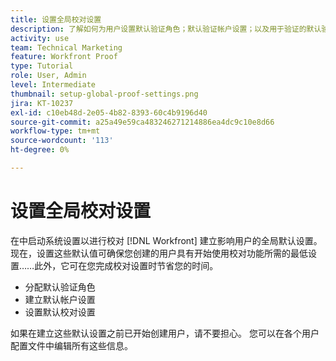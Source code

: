 ```yaml
---
title: 设置全局校对设置
description: 了解如何为用户设置默认验证角色；默认验证帐户设置；以及用于验证的默认验证设置。
activity: use
team: Technical Marketing
feature: Workfront Proof
type: Tutorial
role: User, Admin
level: Intermediate
thumbnail: setup-global-proof-settings.png
jira: KT-10237
exl-id: c10eb48d-2e05-4b82-8393-60c4b9196d40
source-git-commit: a25a49e59ca483246271214886ea4dc9c10e8d66
workflow-type: tm+mt
source-wordcount: '113'
ht-degree: 0%

---
```


# 设置全局校对设置

在中启动系统设置以进行校对 [!DNL Workfront] 建立影响用户的全局默认设置。 现在，设置这些默认值可确保您创建的用户具有开始使用校对功能所需的最低设置……此外，它可在您完成校对设置时节省您的时间。

* 分配默认验证角色
* 建立默认帐户设置
* 设置默认校对设置

如果在建立这些默认设置之前已开始创建用户，请不要担心。 您可以在各个用户配置文件中编辑所有这些信息。
